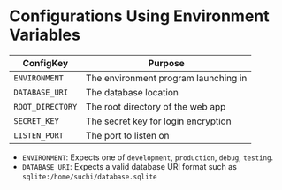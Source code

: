 # Configurations Using Environment Variables

| ConfigKey        | Purpose                              |
| ---------------- | ------------------------------------ |
| `ENVIRONMENT`    | The environment program launching in |
| `DATABASE_URI`   | The database location                |
| `ROOT_DIRECTORY` | The root directory of the web app    |
| `SECRET_KEY`     | The secret key for login encryption  |
| `LISTEN_PORT`    | The port to listen on                |


- `ENVIRONMENT`: Expects one of `development`, `production`, `debug`, `testing`.
- `DATABASE_URI`: Expects a valid database URI format such as `sqlite:/home/suchi/database.sqlite` 
